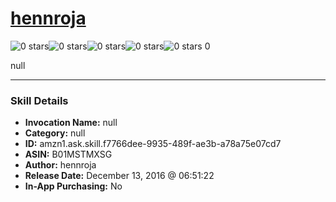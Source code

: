 # [hennroja](http://alexa.amazon.com/#skills/amzn1.ask.skill.f7766dee-9935-489f-ae3b-a78a75e07cd7)
![0 stars](../../images/ic_star_border_black_18dp_1x.png)![0 stars](../../images/ic_star_border_black_18dp_1x.png)![0 stars](../../images/ic_star_border_black_18dp_1x.png)![0 stars](../../images/ic_star_border_black_18dp_1x.png)![0 stars](../../images/ic_star_border_black_18dp_1x.png) 0

null

***

### Skill Details

* **Invocation Name:** null
* **Category:** null
* **ID:** amzn1.ask.skill.f7766dee-9935-489f-ae3b-a78a75e07cd7
* **ASIN:** B01MSTMXSG
* **Author:** hennroja
* **Release Date:** December 13, 2016 @ 06:51:22
* **In-App Purchasing:** No
